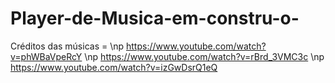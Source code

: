 # Player-de-Musica-em-constru-o-
Créditos das músicas = 
\np
https://www.youtube.com/watch?v=phWBaVpeRcY
\np
https://www.youtube.com/watch?v=rBrd_3VMC3c
\np
https://www.youtube.com/watch?v=izGwDsrQ1eQ
